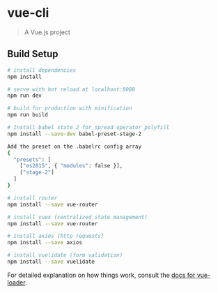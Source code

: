 # vue-cli

> A Vue.js project

## Build Setup

``` bash
# install dependencies
npm install

# serve with hot reload at localhost:8080
npm run dev

# build for production with minification
npm run build

# Install babel state 2 for spread operator polyfill
npm install --save-dev babel-preset-stage-2

Add the preset on the .babelrc config array
{
  "presets": [
    ["es2015", { "modules": false }],
    ["stage-2"]
  ]
}

# install router
npm install --save vue-router

# install vuex (centralized state management)
npm install --save vue-router

# install axios (http requests)
npm install --save axios

# install vuelidate (form validation)
npm install --save vuelidate
```

For detailed explanation on how things work, consult the [docs for vue-loader](http://vuejs.github.io/vue-loader).

